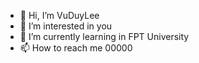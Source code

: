 - 👋 Hi, I’m VuDuyLee
- 👀 I’m interested in you
- 🌱 I’m currently learning in FPT University
- 📫 How to reach me 00000

<!---
VuDuyLe04/VuDuyLe04 is a ✨ special ✨ repository because its `README.md` (this file) appears on your GitHub profile.
You can click the Preview link to take a look at your changes.
--->
